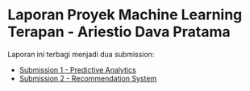 # Laporan Proyek Machine Learning Terapan - Ariestio Dava Pratama

Laporan ini terbagi menjadi dua submission:
- [Submission 1 - Predictive Analytics](https://github.com/ariesdav/proyek-machine-learning-terapan/tree/main/submission1-predictive-analytics)
- [Submission 2 - Recommendation System](https://github.com/ariesdav/proyek-machine-learning-terapan/tree/main/submission2-recommendation-system)
